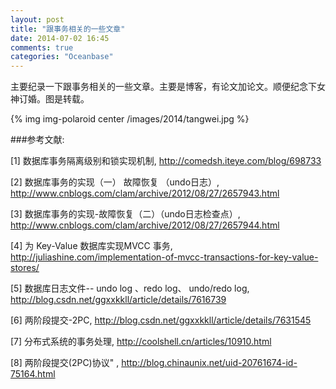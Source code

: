 ```yaml
---
layout: post
title: "跟事务相关的一些文章"
date: 2014-07-02 16:45
comments: true
categories: "Oceanbase"
---
```

  主要纪录一下跟事务相关的一些文章。主要是博客，有论文加论文。顺便纪念下女神订婚。图是转载。

  {% img img-polaroid center /images/2014/tangwei.jpg %}

[1]: http://comedsh.iteye.com/blog/698733 "数据库事务隔离级别和锁实现机制"
[2]: http://www.cnblogs.com/clam/archive/2012/08/27/2657943.html "数据库事务的实现（一） 故障恢复 （undo日志）"
[3]: http://www.cnblogs.com/clam/archive/2012/08/27/2657944.html "数据库事务的实现-故障恢复（二）（undo日志检查点）"
[4]: http://juliashine.com/implementation-of-mvcc-transactions-for-key-value-stores/ "为 Key-Value 数据库实现MVCC 事务"
[5]: http://blog.csdn.net/ggxxkkll/article/details/7616739 "数据库日志文件-- undo log 、redo log、 undo/redo log"
[6]: http://blog.csdn.net/ggxxkkll/article/details/7631545 "两阶段提交-2PC"
[7]: http://coolshell.cn/articles/10910.html "分布式系统的事务处理"
[8]: http://blog.chinaunix.net/uid-20761674-id-75164.html "两阶段提交(2PC)协议"

###参考文献:

  \[1] 数据库事务隔离级别和锁实现机制, <http://comedsh.iteye.com/blog/698733>

  \[2] 数据库事务的实现（一） 故障恢复 （undo日志）, <http://www.cnblogs.com/clam/archive/2012/08/27/2657943.html>

  \[3] 数据库事务的实现-故障恢复（二）（undo日志检查点）, <http://www.cnblogs.com/clam/archive/2012/08/27/2657944.html>

  \[4] 为 Key-Value 数据库实现MVCC 事务, <http://juliashine.com/implementation-of-mvcc-transactions-for-key-value-stores/>

  \[5] 数据库日志文件-- undo log 、redo log、 undo/redo log, <http://blog.csdn.net/ggxxkkll/article/details/7616739>

  \[6] 两阶段提交-2PC, <http://blog.csdn.net/ggxxkkll/article/details/7631545>

  \[7] 分布式系统的事务处理, <http://coolshell.cn/articles/10910.html>

  \[8] 两阶段提交(2PC)协议" , <http://blog.chinaunix.net/uid-20761674-id-75164.html>
